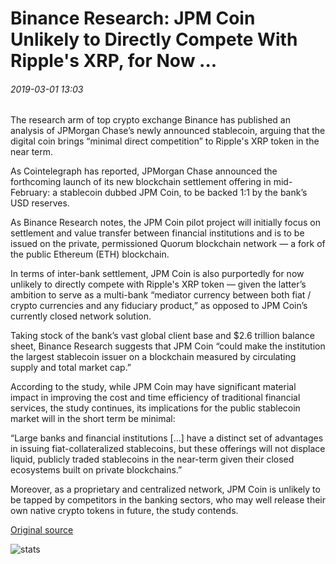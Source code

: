 # Binance Research: JPM Coin Unlikely to Directly Compete With Ripple's XRP, for Now ...

###### 2019-03-01 13:03

The research arm of top crypto exchange Binance has published an analysis of JPMorgan Chase’s newly announced stablecoin, arguing that the digital coin brings “minimal direct competition” to Ripple's XRP token in the near term.

As Cointelegraph has reported, JPMorgan Chase announced the forthcoming launch of its new blockchain settlement offering in mid-February: a stablecoin dubbed JPM Coin, to be backed 1:1 by the bank’s USD reserves.

As Binance Research notes, the JPM Coin pilot project will initially focus on settlement and value transfer between financial institutions and is to be issued on the private, permissioned Quorum blockchain network — a fork of the public Ethereum (ETH) blockchain.

In terms of inter-bank settlement, JPM Coin is also purportedly for now unlikely to directly compete with Ripple's XRP token — given the latter’s ambition to serve as a multi-bank “mediator currency between both fiat / crypto currencies and any fiduciary product,” as opposed to JPM Coin’s currently closed network solution.

Taking stock of the bank’s vast global client base and $2.6 trillion balance sheet, Binance Research suggests that JPM Coin “could make the institution the largest stablecoin issuer on a blockchain measured by circulating supply and total market cap.”

According to the study, while JPM Coin may have significant material impact in improving the cost and time efficiency of traditional financial services, the study continues, its implications for the public stablecoin market will in the short term be minimal:

“Large banks and financial institutions \[...\] have a distinct set of advantages in issuing fiat-collateralized stablecoins, but these offerings will not displace liquid, publicly traded stablecoins in the near-term given their closed ecosystems built on private blockchains.”

Moreover, as a proprietary and centralized network, JPM Coin is unlikely to be tapped by competitors in the banking sectors, who may well release their own native crypto tokens in future, the study contends.

[Original source](https://cointelegraph.com/news/binance-research-jpm-coin-unlikely-to-directly-compete-with-ripples-xrp-for-now)

![stats](https://c.statcounter.com/11760860/0/a89fa40b/1/ "stats")
